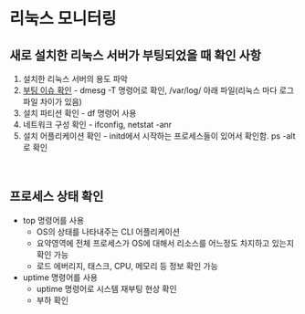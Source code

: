# 리눅스 모니터링

## 새로 설치한 리눅스 서버가 부팅되었을 때 확인 사항
1. 설치한 리눅스 서버의 용도 파악
2. [부팅 이슈 확인](https://ko.wikipedia.org/wiki/%EB%A6%AC%EB%88%85%EC%8A%A4_%EC%8B%9C%EC%9E%91_%ED%94%84%EB%A1%9C%EC%84%B8%EC%8A%A4) - dmesg -T 명령어로 확인, /var/log/ 아래 파일(리눅스 마다 로그파일 차이가 있음)
3. 설치 파티션 확인 - df 명령어 사용
4. 네트워크 구성 확인 - ifconfig, netstat -anr
5. 설치 어플리케이션 확인 - initd에서 시작하는 프로세스들이 있어서 확인함. ps -alt로 확인

<br/>

## 프로세스 상태 확인
- top 명령어를 사용
  - OS의 상태를 나타내주는 CLI 어플리케이션
  - 요약영역에 전체 프로세스가 OS에 대해서 리소스를 어느정도 차지하고 있는지 확인 가능
  - 로드 에버리지, 태스크, CPU, 메모리 등 정보 확인 가능
- uptime 명령어를 사용
  - uptime 명령어로 시스템 재부팅 현상 확인
  - 부하 확인

